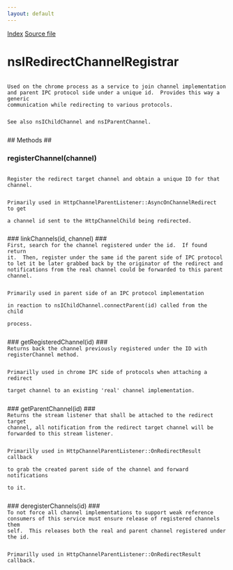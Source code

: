 ```yaml
---
layout: default
---
```

<div id='links'><a href="../index.html">Index</a>
<a href="http://dxr.mozilla.org/mozilla-central/source/netwerk/base/public/nsIRedirectChannelRegistrar.idl">Source file</a>
</div>

# nsIRedirectChannelRegistrar #
<code>  
Used on the chrome process as a service to join channel implementation  
and parent IPC protocol side under a unique id.  Provides this way a generic  
communication while redirecting to various protocols.  
  
See also nsIChildChannel and nsIParentChannel.  
  
</code>
## Methods ##

### registerChannel(channel) ###
<code>  
Register the redirect target channel and obtain a unique ID for that  
channel.  
  
Primarily used in HttpChannelParentListener::AsyncOnChannelRedirect to get  
a channel id sent to the HttpChannelChild being redirected.  
  
</code>
### linkChannels(id, channel) ###
<code>  
First, search for the channel registered under the id.  If found return  
it.  Then, register under the same id the parent side of IPC protocol  
to let it be later grabbed back by the originator of the redirect and  
notifications from the real channel could be forwarded to this parent  
channel.  
  
Primarily used in parent side of an IPC protocol implementation  
in reaction to nsIChildChannel.connectParent(id) called from the child  
process.  
  
</code>
### getRegisteredChannel(id) ###
<code>  
Returns back the channel previously registered under the ID with  
registerChannel method.  
  
Primarilly used in chrome IPC side of protocols when attaching a redirect  
target channel to an existing 'real' channel implementation.  
  
</code>
### getParentChannel(id) ###
<code>  
Returns the stream listener that shall be attached to the redirect target  
channel, all notification from the redirect target channel will be  
forwarded to this stream listener.  
  
Primarilly used in HttpChannelParentListener::OnRedirectResult callback  
to grab the created parent side of the channel and forward notifications  
to it.  
  
</code>
### deregisterChannels(id) ###
<code>  
To not force all channel implementations to support weak reference  
consumers of this service must ensure release of registered channels them  
self.  This releases both the real and parent channel registered under  
the id.  
  
Primarilly used in HttpChannelParentListener::OnRedirectResult callback.  
  
</code>